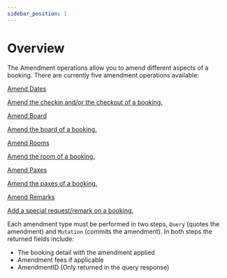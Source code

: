 ```yaml
---
sidebar_position: 1
---
```


# Overview

The Amendment operations allow you to amend different aspects of a booking. There are currently five amendment operations available:

<div className="shortcuts-overview">
    <div className="shortcuts-overview__content">
        <a className="item" href="amend-dates">
            <icon icon="fa-brands fa-github" size="lg" />
            <p className="item__title">Amend Dates</p>
            <p className="item__subtitle">Amend the checkin and/or the checkout of a booking.</p>
        </a>
        <a className="item" href="amend-board">
            <icon icon="fa-brands fa-github" size="lg" />
            <p className="item__title">Amend Board</p>
            <p className="item__subtitle">Amend the board of a booking.</p>
        </a>
        <a className="item" href="amend-rooms">
            <icon icon="fa-brands fa-github" size="lg" />
            <p className="item__title">Amend Rooms</p>
            <p className="item__subtitle">Amend the room of a booking.</p>
        </a>
        <a className="item" href="amend-paxes">
            <icon icon="fa-brands fa-github" size="lg" />
            <p className="item__title">Amend Paxes</p>
            <p className="item__subtitle">Amend the paxes of a booking.</p>
        </a>
        <a className="item" href="amend-remarks">
            <icon icon="fa-brands fa-github" size="lg" />
            <p className="item__title">Amend Remarks</p>
            <p className="item__subtitle">Add a special request/remark on a booking.</p>
        </a>
    </div> 
</div>

Each amendment type must be performed in two steps, `Query` (quotes the amendment) and `Mutation` (commits the amendment). In both steps the returned fields include:

* The booking detail with the amendment applied
* Amendment fees if applicable
* AmendmentID (Only returned in the query response)
